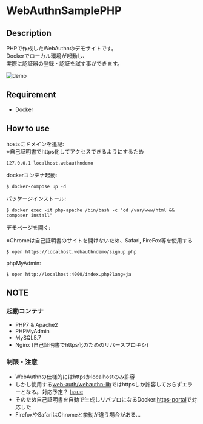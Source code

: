 # WebAuthnSamplePHP

## Description

PHPで作成したWebAuthnのデモサイトです。  
Dockerでローカル環境が起動し、  
実際に認証器の登録・認証を試す事ができます。

![demo](https://user-images.githubusercontent.com/11142740/79532436-113c8600-80b0-11ea-88be-52e0d70947de.gif)

## Requirement

* Docker

## How to use

hostsにドメインを追記:  
※自己証明書でhttps化してアクセスできるようにするため

```
127.0.0.1 localhost.webauthndemo
```

dockerコンテナ起動:  
```
$ docker-compose up -d
```


パッケージインストール:
```
$ docker exec -it php-apache /bin/bash -c "cd /var/www/html && composer install"
```

デモページを開く: 

※Chromeは自己証明書のサイトを開けないため、Safari, FireFox等を使用する

```
$ open https://localhost.webauthndemo/signup.php
```

phpMyAdmin: 

```
$ open http://localhost:4000/index.php?lang=ja
```


## NOTE

###  起動コンテナ

* PHP7 & Apache2
* PHPMyAdmin
* MySQL5.7
* Nginx (自己証明書でhttps化のためのリバースプロキシ)

### 制限・注意
* WebAuthnの仕様的にはhttpsかlocalhostのみ許容  
* しかし使用する[web-auth/webauthn-lib](https://github.com/web-auth/webauthn-framework/)ではhttpsしか許容しておらずエラーとなる。対応予定？ [Issue](https://github.com/web-auth/webauthn-framework/issues/125)  
* そのため自己証明書を自動で生成しリバプロになるDocker:[https-portal](https://github.com/SteveLTN/https-portal)で対応した  
* FirefoxやSafariはChromeと挙動が違う場合がある…